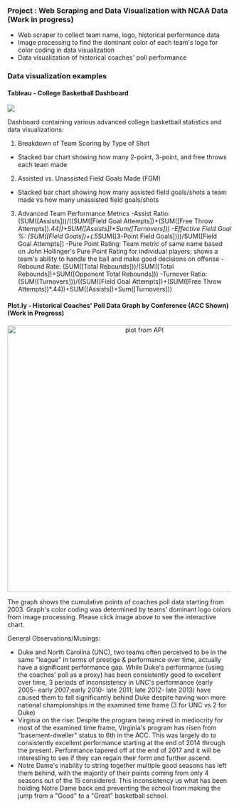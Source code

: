 ### Project : Web Scraping and Data Visualization with NCAA Data (Work in progress)

- Web scraper to collect team name, logo, historical performance data 
- Image processing to find the dominant color of each team's logo for color coding in data visualization
- Data visualization of historical coaches' poll performance 


### Data visualization examples

#### Tableau - College Basketball Dashboard

<div class='tableauPlaceholder' id='viz1509323470415' style='position: relative'><noscript><a href='#'><img alt=' ' src='https:&#47;&#47;public.tableau.com&#47;static&#47;images&#47;NC&#47;NCAA_Basketball&#47;SummaryDashboard&#47;1_rss.png' style='border: none' /></a></noscript><object class='tableauViz'  style='display:none;'><param name='host_url' value='https%3A%2F%2Fpublic.tableau.com%2F' /> <param name='embed_code_version' value='3' /> <param name='site_root' value='' /><param name='name' value='NCAA_Basketball&#47;SummaryDashboard' /><param name='tabs' value='yes' /><param name='toolbar' value='yes' /><param name='static_image' value='https:&#47;&#47;public.tableau.com&#47;static&#47;images&#47;NC&#47;NCAA_Basketball&#47;SummaryDashboard&#47;1.png' /> <param name='animate_transition' value='yes' /><param name='display_static_image' value='yes' /><param name='display_spinner' value='yes' /><param name='display_overlay' value='yes' /><param name='display_count' value='yes' /><param name='filter' value='publish=yes' /></object></div>                <script type='text/javascript'>                    var divElement = document.getElementById('viz1509323470415');                    var vizElement = divElement.getElementsByTagName('object')[0];                    vizElement.style.minWidth='700px';vizElement.style.maxWidth='100%';vizElement.style.minHeight='850px';vizElement.style.maxHeight=(divElement.offsetWidth*0.75)+'px';                    var scriptElement = document.createElement('script');                    scriptElement.src = 'https://public.tableau.com/javascripts/api/viz_v1.js';                    vizElement.parentNode.insertBefore(scriptElement, vizElement);                </script>

Dashboard containing various advanced college basketball statistics and data visualizations:

1) Breakdown of Team Scoring by Type of Shot
- Stacked bar chart showing how many 2-point, 3-point, and free throws each team made

2) Assisted vs. Unassisted Field Goals Made (FGM)
- Stacked bar chart showing how many assisted field goals/shots a team made vs how many unassisted field goals/shots

3) Advanced Team Performance Metrics
-Assist Ratio: (SUM([Assists]))/((SUM([Field Goal Attempts])+(SUM([Free Throw Attempts])*.44))+SUM([Assists])+Sum([Turnovers]))
-Effective Field Goal %: (SUM([Field Goals])+(.5*SUM([3-Point Field Goals])))/SUM([Field Goal Attempts])
-Pure Point Rating: Team metric of same name based on John Hollinger's Pure Point Rating for individual players; shows a team's ability to handle the ball and make good decisions on offense
-Rebound Rate: (SUM([Total Rebounds]))/(SUM([Total Rebounds])+SUM([Opponent Total Rebounds]))
-Turnover Ratio: (SUM([Turnovers]))/((SUM([Field Goal Attempts])+(SUM([Free Throw Attempts])*.44))+SUM([Assists])+Sum([Turnovers])) 

#### Plot.ly - Historical Coaches' Poll Data Graph by Conference (ACC Shown) (Work in Progress)

 
<div>
    <a href="https://plot.ly/~ml44/178/" target="_blank" title="plot from API" style="display: block; text-align: center;"><img src="https://plot.ly/~ml44/178.png" alt="plot from API" style="max-width: 100%;width: 600px;"  width="600" onerror="this.onerror=null;this.src='https://plot.ly/404.png';" /></a></div>

The graph shows the cumulative points of coaches poll data starting from 2003. Graph's color coding was determined by teams' dominant logo colors from image processing. Please click image above to see the interactive chart. 

General Observations/Musings: 
- Duke and North Carolina (UNC), two teams often perceived to be in the same "league" in terms of prestige & performance over time, actually have a significant performance gap. While Duke's performance (using the coaches' poll as a proxy) has been consistently good to excellent over time, 3 periods of inconsistency in UNC's performance (early 2005- early 2007;early 2010- late 2011; late 2012- late 2013) have caused them to fall significantly behind Duke despite having won more national championships in the examined time frame (3 for UNC vs 2 for Duke)
- Virginia on the rise: Despite the program being mired in mediocrity for most of the examined time frame, Virginia's program has risen from "basement-dweller" status to 6th in the ACC. This was largely do to consistently excellent performance starting at the end of 2014 through the present. Performance tapered off at the end of 2017 and it will be interesting to see if they can regain their form and further ascend.
- Notre Dame's inability to string together multiple good seasons has left them behind, with the majority of their points coming from only 4 seasons out of the 15 considered. This inconsistency us what has been holding Notre Dame back and preventing the school from making the jump from a "Good" to a "Great" basketball school.


 
